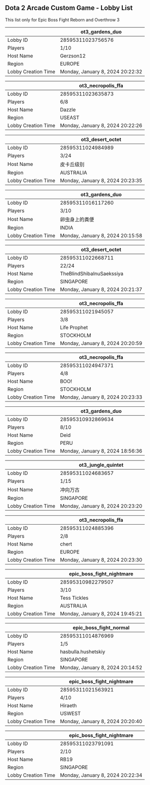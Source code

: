 ## Dota 2 Arcade Custom Game - Lobby List

This list only for Epic Boss Fight Reborn and Overthrow 3

|  | ot3_gardens_duo |
| ------ | ------ |
| Lobby ID | 28595311023756576 |
| Players | 1/10 |
| Host Name | Gerzson12 |
| Region | EUROPE |
| Lobby Creation Time | Monday, January 8, 2024 20:22:32 |


|  | ot3_necropolis_ffa |
| ------ | ------ |
| Lobby ID | 28595311023635873 |
| Players | 6/8 |
| Host Name | Dazzle |
| Region | USEAST |
| Lobby Creation Time | Monday, January 8, 2024 20:22:26 |


|  | ot3_desert_octet |
| ------ | ------ |
| Lobby ID | 28595311024984989 |
| Players | 3/24 |
| Host Name | 皮卡丘级别 |
| Region | AUSTRALIA |
| Lobby Creation Time | Monday, January 8, 2024 20:23:35 |


|  | ot3_gardens_duo |
| ------ | ------ |
| Lobby ID | 28595311016117260 |
| Players | 3/10 |
| Host Name | 卵虫身上的粪便 |
| Region | INDIA |
| Lobby Creation Time | Monday, January 8, 2024 20:15:58 |


|  | ot3_desert_octet |
| ------ | ------ |
| Lobby ID | 28595311022668711 |
| Players | 22/24 |
| Host Name | TheBlindShibaInuSaekssiya |
| Region | SINGAPORE |
| Lobby Creation Time | Monday, January 8, 2024 20:21:37 |


|  | ot3_necropolis_ffa |
| ------ | ------ |
| Lobby ID | 28595311021945057 |
| Players | 3/8 |
| Host Name | Life Prophet |
| Region | STOCKHOLM |
| Lobby Creation Time | Monday, January 8, 2024 20:20:59 |


|  | ot3_necropolis_ffa |
| ------ | ------ |
| Lobby ID | 28595311024947371 |
| Players | 4/8 |
| Host Name | BOO! |
| Region | STOCKHOLM |
| Lobby Creation Time | Monday, January 8, 2024 20:23:33 |


|  | ot3_gardens_duo |
| ------ | ------ |
| Lobby ID | 28595310932869634 |
| Players | 8/10 |
| Host Name | Deid |
| Region | PERU |
| Lobby Creation Time | Monday, January 8, 2024 18:56:36 |


|  | ot3_jungle_quintet |
| ------ | ------ |
| Lobby ID | 28595311024683657 |
| Players | 1/15 |
| Host Name | 冲向万古 |
| Region | SINGAPORE |
| Lobby Creation Time | Monday, January 8, 2024 20:23:20 |


|  | ot3_necropolis_ffa |
| ------ | ------ |
| Lobby ID | 28595311024885396 |
| Players | 2/8 |
| Host Name | chert |
| Region | EUROPE |
| Lobby Creation Time | Monday, January 8, 2024 20:23:30 |


|  | epic_boss_fight_nightmare |
| ------ | ------ |
| Lobby ID | 28595310982279507 |
| Players | 3/10 |
| Host Name | Tess Tickles |
| Region | AUSTRALIA |
| Lobby Creation Time | Monday, January 8, 2024 19:45:21 |


|  | epic_boss_fight_normal |
| ------ | ------ |
| Lobby ID | 28595311014876969 |
| Players | 1/5 |
| Host Name | hasbulla.hushetskiy |
| Region | SINGAPORE |
| Lobby Creation Time | Monday, January 8, 2024 20:14:52 |


|  | epic_boss_fight_nightmare |
| ------ | ------ |
| Lobby ID | 28595311021563921 |
| Players | 4/10 |
| Host Name | Hiraeth |
| Region | USWEST |
| Lobby Creation Time | Monday, January 8, 2024 20:20:40 |


|  | epic_boss_fight_nightmare |
| ------ | ------ |
| Lobby ID | 28595311023791091 |
| Players | 2/10 |
| Host Name | RB19 |
| Region | SINGAPORE |
| Lobby Creation Time | Monday, January 8, 2024 20:22:34 |



